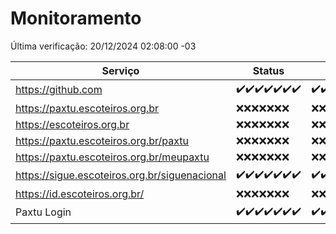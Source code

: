 # Monitoramento

Última verificação: 20/12/2024 02:08:00 -03

|Serviço|Status|Últimas 24h|
|---|---|---|
|https://github.com|<span title="2024-12-13: OK=23">✔️</span><span title="2024-12-14: OK=23">✔️</span><span title="2024-12-15: OK=23">✔️</span><span title="2024-12-16: OK=23">✔️</span><span title="2024-12-17: OK=23">✔️</span><span title="2024-12-18: OK=23">✔️</span><span title="2024-12-19: OK=4">✔️</span>|<span title="19/12/2024 02:09:00 -03 : 200">✔️</span><span title="19/12/2024 03:12:00 -03 : 200">✔️</span><span title="19/12/2024 04:09:00 -03 : 200">✔️</span><span title="19/12/2024 05:12:00 -03 : 200">✔️</span><span title="19/12/2024 06:09:00 -03 : 200">✔️</span><span title="19/12/2024 07:09:00 -03 : 200">✔️</span><span title="19/12/2024 08:07:00 -03 : 200">✔️</span><span title="19/12/2024 09:16:00 -03 : 200">✔️</span><span title="19/12/2024 10:18:00 -03 : 200">✔️</span><span title="19/12/2024 11:08:00 -03 : 200">✔️</span><span title="19/12/2024 12:08:00 -03 : 200">✔️</span><span title="19/12/2024 13:09:00 -03 : 200">✔️</span><span title="19/12/2024 14:07:00 -03 : 200">✔️</span><span title="19/12/2024 15:11:00 -03 : 200">✔️</span><span title="19/12/2024 16:06:00 -03 : 200">✔️</span><span title="19/12/2024 17:09:00 -03 : 200">✔️</span><span title="19/12/2024 18:07:00 -03 : 200">✔️</span><span title="19/12/2024 19:07:00 -03 : 200">✔️</span><span title="19/12/2024 20:08:00 -03 : 200">✔️</span><span title="19/12/2024 21:40:00 -03 : 200">✔️</span><span title="19/12/2024 23:10:00 -03 : 200">✔️</span><span title="20/12/2024 00:14:00 -03 : 200">✔️</span><span title="20/12/2024 01:10:00 -03 : 200">✔️</span><span title="20/12/2024 02:08:00 -03 : 200">✔️</span>|
|https://paxtu.escoteiros.org.br|<span title="2024-12-13: Falhas=23">❌</span><span title="2024-12-14: Falhas=23">❌</span><span title="2024-12-15: Falhas=23">❌</span><span title="2024-12-16: Falhas=23">❌</span><span title="2024-12-17: Falhas=23">❌</span><span title="2024-12-18: Falhas=23">❌</span><span title="2024-12-19: Falhas=4">❌</span>|<span title="19/12/2024 02:09:00 -03 : 403">❌</span><span title="19/12/2024 03:12:00 -03 : 403">❌</span><span title="19/12/2024 04:09:00 -03 : 403">❌</span><span title="19/12/2024 05:12:00 -03 : 403">❌</span><span title="19/12/2024 06:09:00 -03 : 403">❌</span><span title="19/12/2024 07:09:00 -03 : 403">❌</span><span title="19/12/2024 08:07:00 -03 : 403">❌</span><span title="19/12/2024 09:16:00 -03 : 403">❌</span><span title="19/12/2024 10:18:00 -03 : 403">❌</span><span title="19/12/2024 11:08:00 -03 : 403">❌</span><span title="19/12/2024 12:08:00 -03 : 403">❌</span><span title="19/12/2024 13:09:00 -03 : 403">❌</span><span title="19/12/2024 14:07:00 -03 : 403">❌</span><span title="19/12/2024 15:11:00 -03 : 403">❌</span><span title="19/12/2024 16:06:00 -03 : 403">❌</span><span title="19/12/2024 17:09:00 -03 : 403">❌</span><span title="19/12/2024 18:07:00 -03 : 403">❌</span><span title="19/12/2024 19:07:00 -03 : 403">❌</span><span title="19/12/2024 20:08:00 -03 : 403">❌</span><span title="19/12/2024 21:40:00 -03 : 403">❌</span><span title="19/12/2024 23:10:00 -03 : 403">❌</span><span title="20/12/2024 00:14:00 -03 : 403">❌</span><span title="20/12/2024 01:10:00 -03 : 403">❌</span><span title="20/12/2024 02:08:00 -03 : 403">❌</span>|
|https://escoteiros.org.br|<span title="2024-12-13: Falhas=23">❌</span><span title="2024-12-14: Falhas=23">❌</span><span title="2024-12-15: Falhas=23">❌</span><span title="2024-12-16: Falhas=23">❌</span><span title="2024-12-17: Falhas=23">❌</span><span title="2024-12-18: Falhas=23">❌</span><span title="2024-12-19: Falhas=4">❌</span>|<span title="19/12/2024 02:09:00 -03 : 403">❌</span><span title="19/12/2024 03:12:00 -03 : 403">❌</span><span title="19/12/2024 04:09:00 -03 : 403">❌</span><span title="19/12/2024 05:12:00 -03 : 403">❌</span><span title="19/12/2024 06:09:00 -03 : 403">❌</span><span title="19/12/2024 07:09:00 -03 : 403">❌</span><span title="19/12/2024 08:07:00 -03 : 403">❌</span><span title="19/12/2024 09:16:00 -03 : 403">❌</span><span title="19/12/2024 10:18:00 -03 : 403">❌</span><span title="19/12/2024 11:08:00 -03 : 403">❌</span><span title="19/12/2024 12:08:00 -03 : 403">❌</span><span title="19/12/2024 13:09:00 -03 : 403">❌</span><span title="19/12/2024 14:07:00 -03 : 403">❌</span><span title="19/12/2024 15:11:00 -03 : 403">❌</span><span title="19/12/2024 16:06:00 -03 : 403">❌</span><span title="19/12/2024 17:09:00 -03 : 403">❌</span><span title="19/12/2024 18:07:00 -03 : 403">❌</span><span title="19/12/2024 19:07:00 -03 : 403">❌</span><span title="19/12/2024 20:08:00 -03 : 403">❌</span><span title="19/12/2024 21:40:00 -03 : 403">❌</span><span title="19/12/2024 23:10:00 -03 : 403">❌</span><span title="20/12/2024 00:14:00 -03 : 403">❌</span><span title="20/12/2024 01:10:00 -03 : 403">❌</span><span title="20/12/2024 02:08:00 -03 : 403">❌</span>|
|https://paxtu.escoteiros.org.br/paxtu|<span title="2024-12-13: Falhas=23">❌</span><span title="2024-12-14: Falhas=23">❌</span><span title="2024-12-15: Falhas=23">❌</span><span title="2024-12-16: Falhas=23">❌</span><span title="2024-12-17: Falhas=23">❌</span><span title="2024-12-18: Falhas=23">❌</span><span title="2024-12-19: Falhas=4">❌</span>|<span title="19/12/2024 02:09:00 -03 : 403">❌</span><span title="19/12/2024 03:12:00 -03 : 403">❌</span><span title="19/12/2024 04:09:00 -03 : 403">❌</span><span title="19/12/2024 05:12:00 -03 : 403">❌</span><span title="19/12/2024 06:09:00 -03 : 403">❌</span><span title="19/12/2024 07:09:00 -03 : 403">❌</span><span title="19/12/2024 08:07:00 -03 : 403">❌</span><span title="19/12/2024 09:16:00 -03 : 403">❌</span><span title="19/12/2024 10:18:00 -03 : 403">❌</span><span title="19/12/2024 11:08:00 -03 : 403">❌</span><span title="19/12/2024 12:08:00 -03 : 403">❌</span><span title="19/12/2024 13:09:00 -03 : 403">❌</span><span title="19/12/2024 14:07:00 -03 : 403">❌</span><span title="19/12/2024 15:11:00 -03 : 403">❌</span><span title="19/12/2024 16:06:00 -03 : 403">❌</span><span title="19/12/2024 17:09:00 -03 : 403">❌</span><span title="19/12/2024 18:07:00 -03 : 403">❌</span><span title="19/12/2024 19:07:00 -03 : 403">❌</span><span title="19/12/2024 20:08:00 -03 : 403">❌</span><span title="19/12/2024 21:40:00 -03 : 403">❌</span><span title="19/12/2024 23:10:00 -03 : 403">❌</span><span title="20/12/2024 00:14:00 -03 : 403">❌</span><span title="20/12/2024 01:10:00 -03 : 403">❌</span><span title="20/12/2024 02:08:00 -03 : 403">❌</span>|
|https://paxtu.escoteiros.org.br/meupaxtu|<span title="2024-12-13: Falhas=23">❌</span><span title="2024-12-14: Falhas=23">❌</span><span title="2024-12-15: Falhas=23">❌</span><span title="2024-12-16: Falhas=23">❌</span><span title="2024-12-17: Falhas=23">❌</span><span title="2024-12-18: Falhas=23">❌</span><span title="2024-12-19: Falhas=4">❌</span>|<span title="19/12/2024 02:09:00 -03 : 403">❌</span><span title="19/12/2024 03:12:00 -03 : 403">❌</span><span title="19/12/2024 04:09:00 -03 : 403">❌</span><span title="19/12/2024 05:12:00 -03 : 403">❌</span><span title="19/12/2024 06:09:00 -03 : 403">❌</span><span title="19/12/2024 07:09:00 -03 : 403">❌</span><span title="19/12/2024 08:07:00 -03 : 403">❌</span><span title="19/12/2024 09:16:00 -03 : 403">❌</span><span title="19/12/2024 10:18:00 -03 : 403">❌</span><span title="19/12/2024 11:08:00 -03 : 403">❌</span><span title="19/12/2024 12:08:00 -03 : 403">❌</span><span title="19/12/2024 13:09:00 -03 : 403">❌</span><span title="19/12/2024 14:07:00 -03 : 403">❌</span><span title="19/12/2024 15:11:00 -03 : 403">❌</span><span title="19/12/2024 16:06:00 -03 : 403">❌</span><span title="19/12/2024 17:09:00 -03 : 403">❌</span><span title="19/12/2024 18:07:00 -03 : 403">❌</span><span title="19/12/2024 19:07:00 -03 : 403">❌</span><span title="19/12/2024 20:08:00 -03 : 403">❌</span><span title="19/12/2024 21:40:00 -03 : 403">❌</span><span title="19/12/2024 23:10:00 -03 : 403">❌</span><span title="20/12/2024 00:14:00 -03 : 403">❌</span><span title="20/12/2024 01:10:00 -03 : 403">❌</span><span title="20/12/2024 02:08:00 -03 : 403">❌</span>|
|https://sigue.escoteiros.org.br/siguenacional|<span title="2024-12-13: OK=23">✔️</span><span title="2024-12-14: OK=23">✔️</span><span title="2024-12-15: OK=23">✔️</span><span title="2024-12-16: OK=23">✔️</span><span title="2024-12-17: OK=23">✔️</span><span title="2024-12-18: OK=23">✔️</span><span title="2024-12-19: OK=4">✔️</span>|<span title="19/12/2024 02:09:00 -03 : 200">✔️</span><span title="19/12/2024 03:12:00 -03 : 200">✔️</span><span title="19/12/2024 04:09:00 -03 : 200">✔️</span><span title="19/12/2024 05:12:00 -03 : 200">✔️</span><span title="19/12/2024 06:09:00 -03 : 200">✔️</span><span title="19/12/2024 07:09:00 -03 : 200">✔️</span><span title="19/12/2024 08:07:00 -03 : 200">✔️</span><span title="19/12/2024 09:16:00 -03 : 200">✔️</span><span title="19/12/2024 10:18:00 -03 : 200">✔️</span><span title="19/12/2024 11:08:00 -03 : 200">✔️</span><span title="19/12/2024 12:08:00 -03 : 200">✔️</span><span title="19/12/2024 13:09:00 -03 : 200">✔️</span><span title="19/12/2024 14:07:00 -03 : 200">✔️</span><span title="19/12/2024 15:11:00 -03 : 200">✔️</span><span title="19/12/2024 16:06:00 -03 : 200">✔️</span><span title="19/12/2024 17:09:00 -03 : 200">✔️</span><span title="19/12/2024 18:07:00 -03 : 200">✔️</span><span title="19/12/2024 19:07:00 -03 : 200">✔️</span><span title="19/12/2024 20:08:00 -03 : 200">✔️</span><span title="19/12/2024 21:40:00 -03 : 200">✔️</span><span title="19/12/2024 23:10:00 -03 : 200">✔️</span><span title="20/12/2024 00:14:00 -03 : 200">✔️</span><span title="20/12/2024 01:10:00 -03 : 200">✔️</span><span title="20/12/2024 02:08:00 -03 : 200">✔️</span>|
|https://id.escoteiros.org.br/|<span title="2024-12-13: Falhas=23">❌</span><span title="2024-12-14: Falhas=23">❌</span><span title="2024-12-15: Falhas=23">❌</span><span title="2024-12-16: Falhas=23">❌</span><span title="2024-12-17: Falhas=23">❌</span><span title="2024-12-18: Falhas=23">❌</span><span title="2024-12-19: Falhas=4">❌</span>|<span title="19/12/2024 02:09:00 -03 : 403">❌</span><span title="19/12/2024 03:12:00 -03 : 403">❌</span><span title="19/12/2024 04:09:00 -03 : 403">❌</span><span title="19/12/2024 05:12:00 -03 : 403">❌</span><span title="19/12/2024 06:09:00 -03 : 403">❌</span><span title="19/12/2024 07:09:00 -03 : 403">❌</span><span title="19/12/2024 08:07:00 -03 : 403">❌</span><span title="19/12/2024 09:16:00 -03 : 403">❌</span><span title="19/12/2024 10:18:00 -03 : 403">❌</span><span title="19/12/2024 11:08:00 -03 : 403">❌</span><span title="19/12/2024 12:08:00 -03 : 403">❌</span><span title="19/12/2024 13:09:00 -03 : 403">❌</span><span title="19/12/2024 14:07:00 -03 : 403">❌</span><span title="19/12/2024 15:11:00 -03 : 403">❌</span><span title="19/12/2024 16:06:00 -03 : 403">❌</span><span title="19/12/2024 17:09:00 -03 : 403">❌</span><span title="19/12/2024 18:07:00 -03 : 403">❌</span><span title="19/12/2024 19:07:00 -03 : 403">❌</span><span title="19/12/2024 20:08:00 -03 : 403">❌</span><span title="19/12/2024 21:40:00 -03 : 403">❌</span><span title="19/12/2024 23:10:00 -03 : 403">❌</span><span title="20/12/2024 00:14:00 -03 : 403">❌</span><span title="20/12/2024 01:10:00 -03 : 403">❌</span><span title="20/12/2024 02:08:00 -03 : 403">❌</span>|
|Paxtu Login|<span title="2024-12-13: OK=23">✔️</span><span title="2024-12-14: OK=23">✔️</span><span title="2024-12-15: OK=23">✔️</span><span title="2024-12-16: OK=23">✔️</span><span title="2024-12-17: OK=23">✔️</span><span title="2024-12-18: OK=23">✔️</span><span title="2024-12-19: OK=4">✔️</span>|<span title="19/12/2024 02:09:00 -03 : 200">✔️</span><span title="19/12/2024 03:12:00 -03 : 200">✔️</span><span title="19/12/2024 04:09:00 -03 : 200">✔️</span><span title="19/12/2024 05:12:00 -03 : 200">✔️</span><span title="19/12/2024 06:09:00 -03 : 200">✔️</span><span title="19/12/2024 07:09:00 -03 : 200">✔️</span><span title="19/12/2024 08:07:00 -03 : 200">✔️</span><span title="19/12/2024 09:16:00 -03 : 200">✔️</span><span title="19/12/2024 10:18:00 -03 : 200">✔️</span><span title="19/12/2024 11:08:00 -03 : 200">✔️</span><span title="19/12/2024 12:08:00 -03 : 200">✔️</span><span title="19/12/2024 13:09:00 -03 : 200">✔️</span><span title="19/12/2024 14:07:00 -03 : 200">✔️</span><span title="19/12/2024 15:11:00 -03 : 200">✔️</span><span title="19/12/2024 16:06:00 -03 : 200">✔️</span><span title="19/12/2024 17:09:00 -03 : 200">✔️</span><span title="19/12/2024 18:07:00 -03 : 200">✔️</span><span title="19/12/2024 19:07:00 -03 : 200">✔️</span><span title="19/12/2024 20:08:00 -03 : 200">✔️</span><span title="19/12/2024 21:40:00 -03 : 200">✔️</span><span title="19/12/2024 23:10:00 -03 : 200">✔️</span><span title="20/12/2024 00:14:00 -03 : 200">✔️</span><span title="20/12/2024 01:10:00 -03 : 200">✔️</span><span title="20/12/2024 02:08:00 -03 : 200">✔️</span>|
